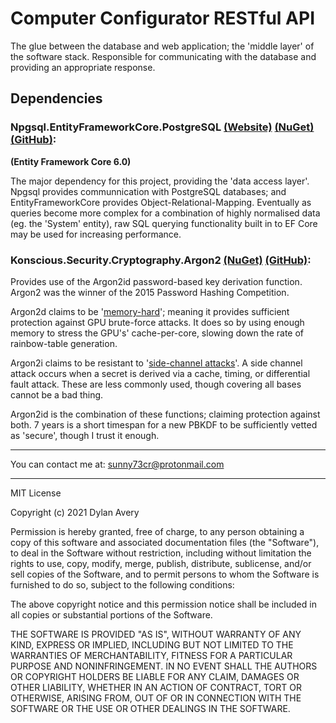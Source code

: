 # Computer Configurator RESTful API

The glue between the database and web application; the 'middle layer' of the software stack.
Responsible for communicating with the database and providing an appropriate response.

## Dependencies

### Npgsql.EntityFrameworkCore.PostgreSQL [(Website)](https://www.npgsql.org/) [(NuGet)](https://www.nuget.org/packages/Npgsql.EntityFrameworkCore.PostgreSQL/7.0.0-preview.6) [(GitHub)](https://github.com/npgsql/efcore.pg):
**(Entity Framework Core 6.0)**

The major dependency for this project, providing the 'data access layer'.
Npgsql provides communnication with PostgreSQL databases; and EntityFrameworkCore provides Object-Relational-Mapping.
Eventually as queries become more complex for a combination of highly normalised data (eg. the 'System' entity),
raw SQL querying functionality built in to EF Core may be used for increasing performance.

### Konscious.Security.Cryptography.Argon2 [(NuGet)](https://www.nuget.org/packages/Konscious.Security.Cryptography.Argon2) [(GitHub)](https://github.com/P-H-C/phc-winner-argon2):
Provides use of the Argon2id password-based key derivation function.
Argon2 was the winner of the 2015 Password Hashing Competition.

Argon2d claims to be '[memory-hard](https://en.wikipedia.org/wiki/Memory-hard_function)'; meaning it provides sufficient protection against GPU brute-force attacks.
It does so by using enough memory to stress the GPU's' cache-per-core, slowing down the rate of rainbow-table generation.

Argon2i claims to be resistant to '[side-channel attacks](https://en.wikipedia.org/wiki/Side-channel_attack)'.
A side channel attack occurs when a secret is derived via a cache, timing, or differential fault attack.
These are less commonly used, though covering all bases cannot be a bad thing.

Argon2id is the combination of these functions; claiming protection against both.
7 years is a short timespan for a new PBKDF to be sufficiently vetted as 'secure', though I trust it enough.

---

You can contact me at: sunny73cr@protonmail.com

---

MIT License

Copyright (c) 2021 Dylan Avery

Permission is hereby granted, free of charge, to any person obtaining a copy
of this software and associated documentation files (the "Software"), to deal
in the Software without restriction, including without limitation the rights
to use, copy, modify, merge, publish, distribute, sublicense, and/or sell
copies of the Software, and to permit persons to whom the Software is
furnished to do so, subject to the following conditions:

The above copyright notice and this permission notice shall be included in all
copies or substantial portions of the Software.

THE SOFTWARE IS PROVIDED "AS IS", WITHOUT WARRANTY OF ANY KIND, EXPRESS OR
IMPLIED, INCLUDING BUT NOT LIMITED TO THE WARRANTIES OF MERCHANTABILITY,
FITNESS FOR A PARTICULAR PURPOSE AND NONINFRINGEMENT. IN NO EVENT SHALL THE
AUTHORS OR COPYRIGHT HOLDERS BE LIABLE FOR ANY CLAIM, DAMAGES OR OTHER
LIABILITY, WHETHER IN AN ACTION OF CONTRACT, TORT OR OTHERWISE, ARISING FROM,
OUT OF OR IN CONNECTION WITH THE SOFTWARE OR THE USE OR OTHER DEALINGS IN THE
SOFTWARE.
